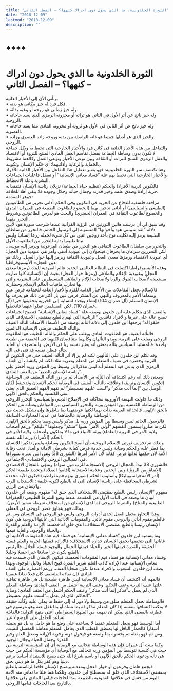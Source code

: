 ```yaml
---
title: "الثورة الخلدونية، ما الذي يحول دون ادراك كنهها؟ – الفصل الثاني"
date: "2018-12-09"
lastmod: "2018-12-09"
description: ""
---
```

# ****

# **الثورة الخلدونية ما الذي يحول دون ادراك كنهها؟ – الفصل الثاني –**

ونأتي الآن إلى الأحياز الذاتية.   
• فكل فرد له حيز مكاني هو بدنه.   
• وله حيز زماني هو روحه أو وعيه بذاته.   
• وله حيز ناتج عن أثر الأول في الثاني هو تراثه أو مخزونه الرمزي الذي يسد حاجاته الروحية.   
• وله حيز ناتج عن أثر الثاني في الأول هو ثروته أو مخزونه المادي مما يسد حاجاته العضوية.   
• والحيز الذي هو أصلها جميعا هو ذاته الواصلة بين بدنه وروحه زاده العضوي وزاده الروحي.  
والتفاعل بين هذه الأحياز الذاتية في كائن فرد والأحياز الخارجية التي تحيط به وبكل جماعة لا تكون بدون وساطة الجماعة بفضل تقاسم العمل المادي المنتج للثروة أو الاقتصاد والعمل الرمزي المنتج للتراث أو الثقافة وبين نوعي الأحياز ونوعي العمل وكلاهما مشروط بالحماية والرعاية وأداتيهما: أي حكم الإنسان وتكوينه.  
وهنا نكتشف سر الثورة الخلدونية: فهو يعتبر تعطيل هذا التفاعل بين الأحياز الذاتية للأفراد والأحياز الخارجية التي تحيط بهم علة “فساد معاني الإنسانية” أو تعطل فاعليات الجماعات البشرية وعلة الانحطاط.   
فالتكوين (تربية الأفراد) والحكم (تنظيم حياة الجماعة) تزيلان رئاسة الإنسان فتفقدانه حرية إرادة وصدق علمه وخير قدرته وجمال حياته وجلال وجوده فلا يبقى أهلا للخلافة.  
جوهر المقدمة:   
مرافعة فلسفية للدفاع عن الحرية في التكوين وفي الحكم أداتي تحرير من الطاغوتين (الطبيعي والسياسي) أو أداتي تدجين بهما (الخضوع لطاغوت الطبيعة في العمران البدوي والخضوع لطاغوت الثقافة في العمران الحضري) والبحث هو لدرس الطاغوتين وشروط التحرر منهما.  
وقد سبق لي أن درست هاتين الثورتين في الرؤية القرآنية عندما شرحت سورة هود لأبين دلالة “لقد شيبتني هود وأخواتها” المنسوبة إلى الرسول الخاتم. فالتحرر من سلطان الطبيعة يرمز إليه تكليف نوح بأخذ زوجين اثنين من كل شيء لجعله زرعا إنسانيا وليس نباتا طبيعيا بداية للتحرر من الطاغوت الأول.  
والتحرر من سلطان الطاغوت الثقافي هو التحرر من طغيان الفرعونية ويرمز إليه موسى. لكن التحررين سرعان ما يحرفان فيتحولان إلى عبودية أدهى وأمر هي عبودية دين العجل: أي عبودية الاقتصاد ورمزها معدن العجل وعبودية الثقافة ويرمز إليها خوار العجل. وذلك هو دين العجل= الأبيسيوقراطيا.  
وهذه الأبيسيوقراطيا اكتملت في النظام العالمي الجديد عالم العبودية للبنك (رمزها معدن العجل) وعبودية الإعلام والملاهي (رمزها خوار العجل) بحيث إن الإنسانية كلها صارت مستعبدة لأصحاب البنوك والربا ولأصحاب الإلام والملاهي المسيطرين على البشرية والتي بها تحارب مافيات العالم الإسلام وحضارته.  
فالإسلام يجعل التفاعلات بين الأحياز الذاتية للفرد والأحياز العامة للجماعة فرض عين وسماها الأمر بالمعروف والنهي عن المنكر فرض عين بل أكثر من ذلك هو يعرف بها الإنسان المسلم (آل عمران 104) إنشاء ويحدد انتسابه إلى الخيرية بتحقيقها خبرا (آل عمران 110). لكن المسلمين غفلوا عنهما فانحطوا.   
والعنف الذي يتكلم عليه ابن خلدون بوصفه علة “فساد معاني الإنسانية” فتصبح الجماعات تصبح عالة على غيرها والافراد فاقدين “الرئاسة التي لهم بالطبع بمقتضى الاستخلاف الذي خلقوا له” يرجعها ابن خلدون إلى دلالة التأله بوصفه من الأسماء الأضداد: التأله العنيف والتأله اللطيف مرضي الإنسانية الدائمين.  
فالتأله العنيف هو الطاغوت المادي ويغلب على الحكم والتأله اللطيف هو الطاغوت الروحي ويغلب على التربية. ويبدو التألهان وكأنهما متناقضان لكنهما في الحقيقة من طبيعة واحدة: فالمستبد السياسي يتأله بمعنى أنه يعتبر نفسه ربا في الأرض. والمتصوف أو العابد يتأله فيظن نفسه قد فنى في الله.  
وقد تكلم ابن خلدون على التألهين لكنه لم ير إلا أثر التأله العنيف حتى في التكوين أو التربية وحصره في تعنيف المتعلم من المعلم وضربه مثلا. لكنه لم يكتشف أن العنف الرمزي الذي يدعي فيه المعلم أنه ليس مذكرا بل وسيط بين المؤمن وربه أخطر على “رئاسة الإنسان بالطبع” من العنف المادي.  
ومعنى ذلك أنه رغم اكتشافه أن التأله من الأضداد لم ير دور التأله اللطيف في الوساطة (تكوين الإنسان وتربيته) وعلاقته بالتألـه العنيف في الوصاية (حكم الإنسان وتدجينه) لكأن الوصل بين “إنما أنت مذكر” و”لست عليهم بمسيطر” لم تفهم الفهم العميق الذي يعني نفي الكنسية والحكم بالحق الالهي.  
وذلك ما حاولت النهضة الأوروبية محاكاته في الإصلاح الديني والسياسي: التحرر الروحي من الوساطة الكنسية بين المؤمن وربه والتحرر السياسي بين المواطن وشأنه من الحكم بالحق الإلهي. فالحداثة الغربية بدأت بهما لكنها عوضتهما بما يناظرها وإن بشكل حديث من الوساطة والوصاية عالجناهما في عديد المحاولات السابقة.  
فالرسول الخاتم ليس وسيطا بين المؤمن وربه بل مذكر وليس وصيا يحكم بالحق الإلهي. لكن ما صاروا يسمون أنفسهم “أولى الأمر” نسوا “منكم” وجعلوها “عليكم” وزعم أصحاب ولاية الأمر في التربية (العلماء) ورثة الأنبياء في ما لا يملكون وأصحاب ولاية الأمر في الحكم (الأمراء) ورثة الله نفسه.  
وبذلك تم تحريف ثورتي الإسلام الروحية بأن أصبح التكوين وساطة وليس تذكيرا للإنسان بما فطر عليه والحكم وصاية وليس خدمة فرض كفاية بشرطي الأمانة والعدل تحت رقابة الأمة لأن حكمها لذاتها فرض كفاية لأن الأمر أمرها (الشورى 38) وهي التي تديره بشوراها في المجالين الروحي والاقتصادي-الاجتماعي.  
فالشورى 38 تبدأ بالمجال الروحي (الاستجابة للرب دون سواه) وتنتهي بالمجال الاقتصادي (الانفاق من الرزق) وبين الحدين وعلامة الاستجابة (أقاموا الصلاة) وتحديد طبيعة الحكم (أمر الأمة=راسبوبليكا) وأسلوب الحكم (شورى بينهم=ديمقراطية) فتكون الآية محددة لشرطي المحافظة على رئاسة الإنسان التي له بالطبع لكونه خليفة : الاستجابة للرب والإنفاق من الرزق.  
مفهوم “الإنسان رئيس بالطبع بمقتضى الاستخلاف الذي خلق له” مفهوم وضعه ابن خلدون لبيان ما وضعه في الباب الأول من المقدمة عندما وضع الشرط الطبيعي (الجغرافيا الطبيعية والمناخ) والشرط الروحي (ما لدى الإنسان من استخلاف شرطه تعمير الأرض). وبذلك فهو يتجاوز حصر الروحي في العقلي.  
وهذا التجاوز يجعل العقل إحدى أدوات الروحي وليس هو الروحي في الإنسان ومن ثم فالعلم مقوم أداتي والروحي مقوم غائي. والمقومات الأداتية التي غايتها الروحية هي كون الإنسان رئيسا بالطبع بمقتضى الاستخلاف الذي خلق له خمسة: الإرادة والعلم والقدرة والحياة والوجود. والغاية قيمها.  
وما يسميه ابن خلدون “فساد معاني الإنسانية” هو فساد قيم هذه المقومات الأداتية أي غاياتها التي بتحققها يحقق الإنسان جدارة الاستخلاف: فالإرادة قيمتها الحرية والعلم قيمته الحقيقة والقدرة قيمتها الخير والحياة قيمتها الجمال والوجود قيمته الجلال. فالرئيس بالطبع يكون حرا صادقا خيرا جميلا وجليلا.  
وفساد معاني الإنسانية هو فساد قيم المقومات الخمسة. فيكون الإنسان الذي فسدت فيه معاني الإنسانية عبد الإرادة كاذب العلم شرير القدرة قبيح الحياة وذليل الوجود. وبهذا يصف ابن خلدون الشعوب والافراد عندما تكون ضحايا العنف. ورغم اقتصاره على العنف المادي فإن نفاذه الفلسفي كان فعلا نفاذا عبقريا.  
فالمهم أنه اكتشف أن فساد معاني الإنسانية ليس ظاهرة طبيعية بل هي ظاهرة ثقافية علتها عنف التربية وعنف الحكم. وعنف التربية أشمل من العنف المادي: وساطة المعلم الذي لم يعمل بـ”فذكر إنما أنت مذكر” وعنف الحكم أشمل من العنف المادي: وصاية الحاكم الذي لم يعمل بـ”لست عليهم بمسيطر”.  
فالوساطة تجعل المتعلم متلق من وسيط ولا دور له إلى حفظ ما يملى عليه وكأنه حقيقة لا يمكنه اكتشافها بنفسه إذا كان المعلم مذكر له بما نساه أو بما غفل عنه وهو مرسوم في فطرته بالمعنى الذي يمكن ان نفهمه من المنهج السقراطي أعني منهج التوليد: فالقابلة تساعد الحامل على الوضع لا غير.  
أما الوسيط فهو يجعل المتعلم عقيما لا يساعده على وضع ما هو حامل به بل هو يحمله أسفارا كالحمار الناقل لها بمنطق القطب الذي يعامل المتعلم معاملة المغسل للميت. ومن ثم فهو يقتله ثم يحشوه بما وضعه هو فيحول دونه وحرية الإرادة وصدق العلم وخير القدرة وجمال الحياة وجلال الوجود.  
وكما بينت آل عمران فإن هذه الوساطة تتحالف مع الوصاية أي إن المؤسسة التربية من حيث هي كنسية تتوسط بين المؤمن وربه تتحالف مع الوصاية أي مؤسسة الحكم من حيث هي تأله ودعوى الحكم بالحق الإلهي أو باسم شرع الله حتى يصبح للاستبداد أساسا يزعم دينيا وهو كفر بكل ما هو ديني بحق.  
فيجمع هامان وفرعون أو خوار العجل ومعدنه ويصبح الإنسان فاقدا لرئاسته بالطبع بمقتضى الاستخلاف الذي خلق له بمصطلح ابن خلدون. وتلكما هما علتا ما تعاني منه الامة اليوم من فشل في علاقتها العمودية بالطبيعة سدا لحاجات قيامها المادي وفي علاقتها بالتاريخ سدا لحاجات قيامها الروحي.

###